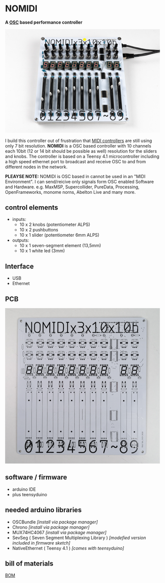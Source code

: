 # NOMIDI
**A [OSC](http://opensoundcontrol.org/) based performance controller**

![NOMIDI Assembled](https://github.com/rlfbckr/nomidi/blob/1136a831244162e96c44ef483a0d44b69978a3aa/assets/images/nomidi_assembled.jpg)

I build this controller out of frustration that [MIDI controllers](https://en.wikipedia.org/wiki/MIDI_controller) are still using only 7 bit resolution. **NOMIDI** is a OSC based controller with 10 channels each 10bit (12 or 14 bit should be possible as well) resolution for the sliders and knobs. The controller is based on a Teensy 4.1 microcontroller including a high speed ethernet port to broadcast and receive OSC to and from different nodes in the network.
 
**PLEAYSE NOTE:** NOMIDI is OSC based in cannot be used in an "MIDI Environment". I can send/reicive only signals form OSC enabled Software and Hardware. e.g. MaxMSP, Supercollider, PureData, Processing, OpenFrameworks, monome norns, Abelton Live and many more.
 

## control elements
* inputs:
  - 10 x 2 knobs (potentiometer ALPS)
  - 10 x 2 pushbuttons
  - 10 x 1 slider (potentiometer 6mm ALPS)
* outputs: 
  - 10 x 1 seven-segment element (13,5mm)
  - 10 x 1 white led (3mm)

## Interface
- USB
- Ethernet

## PCB
![NOMIDI PCB](https://github.com/rlfbckr/nomidi/blob/1136a831244162e96c44ef483a0d44b69978a3aa/assets/images/nomidi_pcb.jpg)

## software / firmware
- arduino IDE
- plus teensyduino

## needed arduino libraries
- OSCBundle  *[install via package manager]*
- Chrono  *[install via package manager]*
- MUX74HC4067 *[install via package manager]*
- SevSeg ( Seven Segment Multiplexing Library ) *[modefied version included in firmware sketch]*
- NativeEthernet ( Teensy 4.1 ) *[comes with teensyduino]*

## bill of materials
[BOM](https://docs.google.com/spreadsheets/d/1EoTag_wGxFKfiME3yydL2qvFMf1TQeLivOXvCBYUS_A/edit#gid=0)

